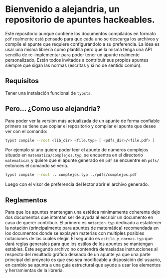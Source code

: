 # Bienvenido a alejandria, un repositorio de apuntes hackeables.
Este repositorio aunque contiene los documentos compilados en formato `pdf` realmente está pensado para que cada uno se descarga los archivos y compile el apunte que requiere configurándolo a su preferencia. La idea es usar una misma librería como plantilla pero que la misma tenga una API sencilla de re-implementar para poder tener un apunte realmente personalizado. Están todos invitados a contribuir sus propios apuntes siempre que sigan las normas (escritas y si no de sentido común).

## Requisitos
Tener una instalación funcional de `typsts`.

## Pero... ¿Como uso alejandria?
Para poder ver la versión más actualizada de un apunte de forma confiable primero se tiene que copiar el repositorio y compilar el apunte que desee ver con el comando:

```bash
typst compile --root <lib_dir> <file.typ> [ <pdfs_dir>/<file.pdf> ]
```

Por ejemplo si uno quiere poder leer el apunte de números complejos situado en `matematica/complejos.typ`, se encuentra en el directorio `matematica\` y quiere que el apunte generado en `pdf` se encuentre en `pdfs/` entonces el comando se vería.

```bash
typst compile --root .. complejos.typ ../pdfs/complejos.pdf
```

Luego con el visor de preferencia del lector abrir el archivo generado.

## Reglamentos
Para que los apuntes mantengan una estética mínimamente coherente dejo dos documentos que intentan ser de ayuda al escribir un documento en caso de querer contribuir. El primero es `notacion.typ` dedicado a establecer la notación (principalmente para apuntes de matemática) recomendada en los documentos donde se explayen materias con multiples posibles notaciones de las cuales elegir. El segundo es `estilo_y_normas.typ` que dará reglas generales para que los estilos de los apuntes se mantengan estables. Este segundo archivo no contendrá demasiadas instrucciones al respecto del resultado gráfico deseado de un apunte ya que una parte principal del proyecto es que eso sea modificable a disposición del usuario, en cambio se apunta a una guía estructural que ayude a usar los elementos y herramientas de la librería.
